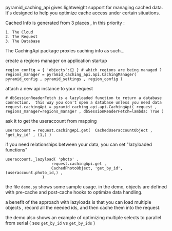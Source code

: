 pyramid_caching_api gives lightweight support for managing cached data.  It's designed to help you optimize cache access under certain situations.

Cached Info is generated from 3 places , in this priority :

	1. The Cloud
	2. The Request
	3. The Database

The CachingApi package proxies caching info as such...


create a regions manager on application startup

	region_config = { 'objects':{} } # which regions are being managed ?
    regions_manager = pyramid_caching_api.api.CachingManager( pyramid_config , pyramid_settings , region_config )

attach a new api instance to your request

	# dbSessionReaderFetch is a lazyloaded function to return a database connection.  this way you don't open a database unless you need data
	request.cachingApi = pyramid_caching_api.api.CachingApi( request , regions_manager=regions_manager , dbSessionReaderFetch=lambda: True )

ask it to get the useraccount from mapping

	useraccount = request.cachingApi.get(  CachedUseraccountObject , 'get_by_id' , (1,) )

if you need relationships between your data, you can set "lazyloaded functions"

	useraccount._lazyload( 'photo' ,
						request.cachingApi.get ,
						CachedPhotoObject, 'get_by_id', (useraccount.photo_id,) ,
					)

the file `demo.py` shows some sample usage.  in the demo, objects are defined with pre-cache and post-cache hooks to optimize data handling.

a benefit of the approach with lazyloads is that you can load multiple objects , record all the needed ids, and then cache them into the request.

the demo also shows an example of optimizing multiple selects to parallel from serial ( see `get_by_id` vs `get_by_ids` )
